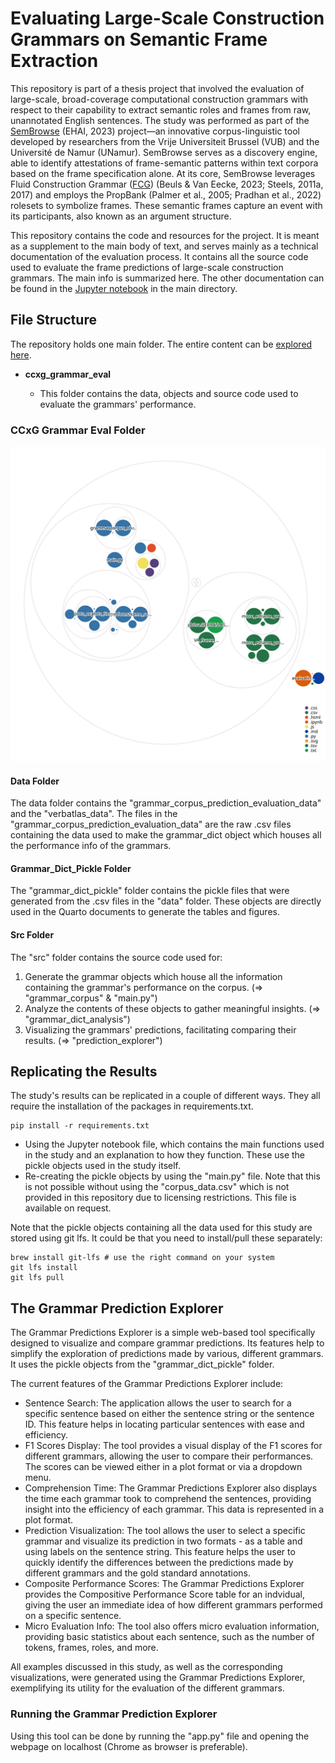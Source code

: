 # Evaluating Large-Scale Construction Grammars on Semantic Frame Extraction

This repository is part of a thesis project that involved the evaluation of large-scale, broad-coverage computational construction grammars with respect to their capability to extract semantic roles and frames from raw, unannotated English sentences. The study was performed as part of the [SemBrowse](https://ehai.ai.vub.ac.be/sembrowse/) (EHAI, 2023) project—an innovative corpus-linguistic tool developed by researchers from the Vrije Universiteit Brussel (VUB) and the Université de Namur (UNamur). SemBrowse serves as a discovery engine, able to identify attestations of frame-semantic patterns within text corpora based on the frame specification alone. At its core, SemBrowse leverages Fluid Construction Grammar ([FCG](https://www.fcg-net.org/)) (Beuls & Van Eecke, 2023; Steels, 2011a, 2017) and employs the PropBank (Palmer et al., 2005; Pradhan et al., 2022) rolesets to symbolize frames. These semantic frames capture an event with its participants, also known as an argument structure.

This repository contains the code and resources for the project. It is meant as a supplement to the main body of text, and serves mainly as a technical documentation of the evaluation process. It contains all the source code used to evaluate the frame predictions of large-scale construction grammars. The main info is summarized here. The other documentation can be found in the [Jupyter notebook](https://github.com/TomMoeras/evaluating-large-scale-construction-grammar/blob/main/evaluating_ccxg_grammars.ipynb) in the main directory.

## File Structure

The repository holds one main folder. The entire content can be [explored here](https://mango-dune-07a8b7110.1.azurestaticapps.net/?repo=TomMoeras%2Fevaluating-large-scale-construction-grammar-clin).

* **ccxg_grammar_eval**

  * This folder contains the data, objects and source code used to evaluate the grammars' performance.

### CCxG Grammar Eval Folder

![Visualization of the "ccxg_grammar_eval" folder](./diagram.svg)

#### Data Folder

The data folder contains the "grammar_corpus_prediction_evaluation_data" and the "verbatlas_data". The files in the "grammar_corpus_prediction_evaluation_data" are the raw .csv files containing the data used to make the grammar_dict object which houses all the performance info of the grammars.

#### Grammar_Dict_Pickle Folder

The "grammar_dict_pickle" folder contains the pickle files that were generated from the .csv files in the "data" folder. These objects are directly used in the Quarto documents to generate the tables and figures.

#### Src Folder

The "src" folder contains the source code used for:

1. Generate the grammar objects which house all the information containing the grammar's performance on the corpus. (=> "grammar_corpus" & "main.py")
2. Analyze the contents of these objects to gather meaningful insights. (=> "grammar_dict_analysis")
3. Visualizing the grammars' predictions, facilitating comparing their results. (=> "prediction_explorer")

## Replicating the Results

The study's results can be replicated in a couple of different ways. They all require the installation of the packages in requirements.txt.

```
pip install -r requirements.txt
```

* Using the Jupyter notebook file, which contains the main functions used in the study and an explanation to how they function. These use the pickle objects used in the study itself.
* Re-creating the pickle objects by using the "main.py" file. Note that this is not possible without using the "corpus_data.csv" which is not provided in this repository due to licensing restrictions. This file is available on request.

Note that the pickle objects containing all the data used for this study are stored using git lfs. It could be that you need to install/pull these separately:

```
brew install git-lfs # use the right command on your system
git lfs install
git lfs pull
```

## The Grammar Prediction Explorer

The Grammar Predictions Explorer is a simple web-based tool specifically designed to visualize and compare grammar predictions. Its features help to simplify the exploration of predictions made by various, different grammars. It uses the pickle objects from the "grammar_dict_pickle" folder.

The current features of the Grammar Predictions Explorer include:

- Sentence Search: The application allows the user to search for a specific sentence based on either the sentence string or the sentence ID. This feature helps in locating particular sentences with ease and efficiency.
- F1 Scores Display: The tool provides a visual display of the F1 scores for different grammars, allowing the user to compare their performances. The scores can be viewed either in a plot format or via a dropdown menu.
- Comprehension Time: The Grammar Predictions Explorer also displays the time each grammar took to comprehend the sentences, providing insight into the efficiency of each grammar. This data is represented in a plot format.
- Prediction Visualization: The tool allows the user to select a specific grammar and visualize its prediction in two formats - as a table and using labels on the sentence string. This feature helps the user to quickly identify the differences between the predictions made by different grammars and the gold standard annotations.
- Composite Performance Scores: The Grammar Predictions Explorer provides the Compositive Performance Score table for an indvidual, giving the user an immediate idea of how different grammars performed on a specific sentence.
- Micro Evaluation Info: The tool also offers micro evaluation information, providing basic statistics about each sentence, such as the number of tokens, frames, roles, and more.

All examples discussed in this study, as well as the corresponding visualizations, were generated using the Grammar Predictions Explorer, exemplifying its utility for the evaluation of the different grammars.

### Running the Grammar Prediction Explorer

Using this tool can be done by running the "app.py" file and opening the webpage on localhost (Chrome as browser is preferable).
